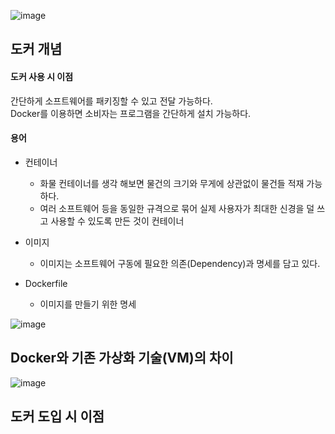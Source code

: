 ![image](https://user-images.githubusercontent.com/67637716/171313879-18caa349-b6a1-4e89-b22a-f0a8f4db58b4.png)  

## 도커 개념

#### 도커 사용 시 이점
간단하게 소프트웨어를 패키징할 수 있고 전달 가능하다.  
Docker를 이용하면 소비자는 프로그램을 간단하게 설치 가능하다.  

#### 용어
* 컨테이너
  * 화물 컨테이너를 생각 해보면 물건의 크기와 무게에 상관없이 물건들 적재 가능하다.
  * 여러 소프트웨어 등을 동일한 규격으로 묶어 실제 사용자가 최대한 신경을 덜 쓰고 사용할 수 있도록 만든 것이 컨테이너

* 이미지
  * 이미지는 소프트웨어 구동에 필요한 의존(Dependency)과 명세를 담고 있다.

* Dockerfile
  * 이미지를 만들기 위한 명세  


![image](https://user-images.githubusercontent.com/67637716/171314646-70d49941-a77b-48eb-9ed5-8f554e602e0c.png)


## Docker와 기존 가상화 기술(VM)의 차이
![image](https://user-images.githubusercontent.com/67637716/171314213-665be914-8212-4dea-acbc-b6741778c026.png)








## 도커 도입 시 이점
